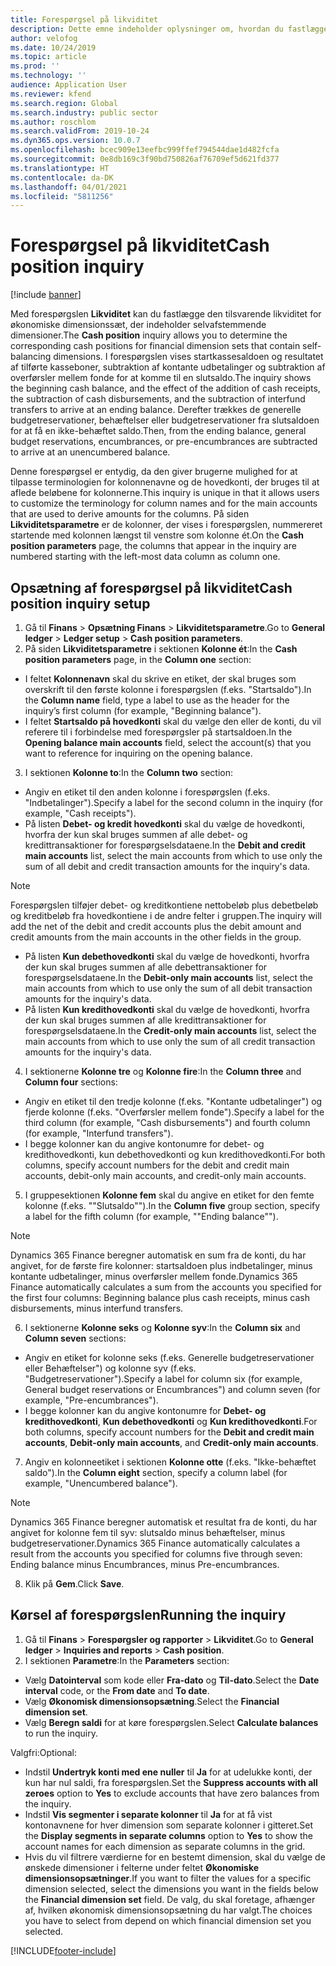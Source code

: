 ```yaml
---
title: Forespørgsel på likviditet
description: Dette emne indeholder oplysninger om, hvordan du fastlægger den tilsvarende likviditet for økonomiske dimensionssæt, der indeholder selvafstemmende dimensioner.
author: velofog
ms.date: 10/24/2019
ms.topic: article
ms.prod: ''
ms.technology: ''
audience: Application User
ms.reviewer: kfend
ms.search.region: Global
ms.search.industry: public sector
ms.author: roschlom
ms.search.validFrom: 2019-10-24
ms.dyn365.ops.version: 10.0.7
ms.openlocfilehash: bcec909e13eefbc999ffef794544dae1d482fcfa
ms.sourcegitcommit: 0e8db169c3f90bd750826af76709ef5d621fd377
ms.translationtype: HT
ms.contentlocale: da-DK
ms.lasthandoff: 04/01/2021
ms.locfileid: "5811256"
---
```

# <a name="cash-position-inquiry"></a><span data-ttu-id="d9ea0-103">Forespørgsel på likviditet</span><span class="sxs-lookup"><span data-stu-id="d9ea0-103">Cash position inquiry</span></span>
[!include [banner](../includes/banner.md)]

<span data-ttu-id="d9ea0-104">Med forespørgslen **Likviditet** kan du fastlægge den tilsvarende likviditet for økonomiske dimensionssæt, der indeholder selvafstemmende dimensioner.</span><span class="sxs-lookup"><span data-stu-id="d9ea0-104">The **Cash position** inquiry allows you to determine the corresponding cash positions for financial dimension sets that contain self-balancing dimensions.</span></span> <span data-ttu-id="d9ea0-105">I forespørgslen vises startkassesaldoen og resultatet af tilførte kasseboner, subtraktion af kontante udbetalinger og subtraktion af overførsler mellem fonde for at komme til en slutsaldo.</span><span class="sxs-lookup"><span data-stu-id="d9ea0-105">The inquiry shows the beginning cash balance, and the effect of the addition of cash receipts, the subtraction of cash disbursements, and the subtraction of interfund transfers to arrive at an ending balance.</span></span> <span data-ttu-id="d9ea0-106">Derefter trækkes de generelle budgetreservationer, behæftelser eller budgetreservationer fra slutsaldoen for at få en ikke-behæftet saldo.</span><span class="sxs-lookup"><span data-stu-id="d9ea0-106">Then, from the ending balance, general budget reservations, encumbrances, or pre-encumbrances are subtracted to arrive at an unencumbered balance.</span></span>

<span data-ttu-id="d9ea0-107">Denne forespørgsel er entydig, da den giver brugerne mulighed for at tilpasse terminologien for kolonnenavne og de hovedkonti, der bruges til at aflede beløbene for kolonnerne.</span><span class="sxs-lookup"><span data-stu-id="d9ea0-107">This inquiry is unique in that it allows users to customize the terminology for column names and for the main accounts that are used to derive amounts for the columns.</span></span> <span data-ttu-id="d9ea0-108">På siden **Likviditetsparametre** er de kolonner, der vises i forespørgslen, nummereret startende med kolonnen længst til venstre som kolonne ét.</span><span class="sxs-lookup"><span data-stu-id="d9ea0-108">On the **Cash position parameters** page, the columns that appear in the inquiry are numbered starting with the left-most data column as column one.</span></span>

## <a name="cash-position-inquiry-setup"></a><span data-ttu-id="d9ea0-109">Opsætning af forespørgsel på likviditet</span><span class="sxs-lookup"><span data-stu-id="d9ea0-109">Cash position inquiry setup</span></span>

1. <span data-ttu-id="d9ea0-110">Gå til **Finans** > **Opsætning Finans** > **Likviditetsparametre**.</span><span class="sxs-lookup"><span data-stu-id="d9ea0-110">Go to **General ledger** > **Ledger setup** > **Cash position parameters**.</span></span>
2. <span data-ttu-id="d9ea0-111">På siden **Likviditetsparametre** i sektionen **Kolonne ét**:</span><span class="sxs-lookup"><span data-stu-id="d9ea0-111">In the **Cash position parameters** page, in the **Column one** section:</span></span>

- <span data-ttu-id="d9ea0-112">I feltet **Kolonnenavn** skal du skrive en etiket, der skal bruges som overskrift til den første kolonne i forespørgslen (f.eks. "Startsaldo").</span><span class="sxs-lookup"><span data-stu-id="d9ea0-112">In the **Column name** field, type a label to use as the header for the inquiry’s first column (for example, "Beginning balance").</span></span>
- <span data-ttu-id="d9ea0-113">I feltet **Startsaldo på hovedkonti** skal du vælge den eller de konti, du vil referere til i forbindelse med forespørgsler på startsaldoen.</span><span class="sxs-lookup"><span data-stu-id="d9ea0-113">In the **Opening balance main accounts** field, select the account(s) that you want to reference for inquiring on the opening balance.</span></span>

3. <span data-ttu-id="d9ea0-114">I sektionen **Kolonne to**:</span><span class="sxs-lookup"><span data-stu-id="d9ea0-114">In the **Column two** section:</span></span> 

- <span data-ttu-id="d9ea0-115">Angiv en etiket til den anden kolonne i forespørgslen (f.eks. "Indbetalinger").</span><span class="sxs-lookup"><span data-stu-id="d9ea0-115">Specify a label for the second column in the inquiry (for example, "Cash receipts").</span></span>
- <span data-ttu-id="d9ea0-116">På listen **Debet- og kredit hovedkonti** skal du vælge de hovedkonti, hvorfra der kun skal bruges summen af alle debet- og kredittransaktioner for forespørgselsdataene.</span><span class="sxs-lookup"><span data-stu-id="d9ea0-116">In the **Debit and credit main accounts** list, select the main accounts from which to use only the sum of all debit and credit transaction amounts for the inquiry's data.</span></span> 

> [!NOTE]
> <span data-ttu-id="d9ea0-117">Forespørgslen tilføjer debet- og kreditkontiene nettobeløb plus debetbeløb og kreditbeløb fra hovedkontiene i de andre felter i gruppen.</span><span class="sxs-lookup"><span data-stu-id="d9ea0-117">The inquiry will add the net of the debit and credit accounts plus the debit amount and credit amounts from the main accounts in the other fields in the group.</span></span>

- <span data-ttu-id="d9ea0-118">På listen **Kun debethovedkonti** skal du vælge de hovedkonti, hvorfra der kun skal bruges summen af alle debettransaktioner for forespørgselsdataene.</span><span class="sxs-lookup"><span data-stu-id="d9ea0-118">In the **Debit-only main accounts** list, select the main accounts from which to use only the sum of all debit transaction amounts for the inquiry's data.</span></span>
- <span data-ttu-id="d9ea0-119">På listen **Kun kredithovedkonti** skal du vælge de hovedkonti, hvorfra der kun skal bruges summen af alle kredittransaktioner for forespørgselsdataene.</span><span class="sxs-lookup"><span data-stu-id="d9ea0-119">In the **Credit-only main accounts** list, select the main accounts from which to use only the sum of all credit transaction amounts for the inquiry's data.</span></span>

4. <span data-ttu-id="d9ea0-120">I sektionerne **Kolonne tre** og **Kolonne fire**:</span><span class="sxs-lookup"><span data-stu-id="d9ea0-120">In the **Column three** and **Column four** sections:</span></span> 

- <span data-ttu-id="d9ea0-121">Angiv en etiket til den tredje kolonne (f.eks. "Kontante udbetalinger") og fjerde kolonne (f.eks. "Overførsler mellem fonde").</span><span class="sxs-lookup"><span data-stu-id="d9ea0-121">Specify a label for the third column (for example, "Cash disbursements") and fourth column (for example, "Interfund transfers").</span></span>
- <span data-ttu-id="d9ea0-122">I begge kolonner kan du angive kontonumre for debet- og kredithovedkonti, kun debethovedkonti og kun kredithovedkonti.</span><span class="sxs-lookup"><span data-stu-id="d9ea0-122">For both columns, specify account numbers for the debit and credit main accounts, debit-only main accounts, and credit-only main accounts.</span></span>

5. <span data-ttu-id="d9ea0-123">I gruppesektionen **Kolonne fem** skal du angive en etiket for den femte kolonne (f.eks. ""Slutsaldo"").</span><span class="sxs-lookup"><span data-stu-id="d9ea0-123">In the **Column five** group section, specify a label for the fifth column (for example, ""Ending balance"").</span></span> 

> [!NOTE]
> <span data-ttu-id="d9ea0-124">Dynamics 365 Finance beregner automatisk en sum fra de konti, du har angivet, for de første fire kolonner: startsaldoen plus indbetalinger, minus kontante udbetalinger, minus overførsler mellem fonde.</span><span class="sxs-lookup"><span data-stu-id="d9ea0-124">Dynamics 365 Finance automatically calculates a sum from the accounts you specified for the first four columns: Beginning balance plus cash receipts, minus cash disbursements, minus interfund transfers.</span></span>

6. <span data-ttu-id="d9ea0-125">I sektionerne **Kolonne seks** og **Kolonne syv**:</span><span class="sxs-lookup"><span data-stu-id="d9ea0-125">In the **Column six** and **Column seven** sections:</span></span> 

- <span data-ttu-id="d9ea0-126">Angiv en etiket for kolonne seks (f.eks. Generelle budgetreservationer eller Behæftelser") og kolonne syv (f.eks. "Budgetreservationer").</span><span class="sxs-lookup"><span data-stu-id="d9ea0-126">Specify a label for column six (for example, General budget reservations or Encumbrances") and column seven (for example, "Pre-encumbrances").</span></span>
- <span data-ttu-id="d9ea0-127">I begge kolonner kan du angive kontonumre for **Debet- og kredithovedkonti**, **Kun debethovedkonti** og **Kun kredithovedkonti**.</span><span class="sxs-lookup"><span data-stu-id="d9ea0-127">For both columns, specify account numbers for the **Debit and credit main accounts**, **Debit-only main accounts**, and **Credit-only main accounts**.</span></span>

7. <span data-ttu-id="d9ea0-128">Angiv en kolonneetiket i sektionen **Kolonne otte** (f.eks. "Ikke-behæftet saldo").</span><span class="sxs-lookup"><span data-stu-id="d9ea0-128">In the **Column eight** section, specify a column label (for example, "Unencumbered balance").</span></span> 

> [!NOTE]
> <span data-ttu-id="d9ea0-129">Dynamics 365 Finance beregner automatisk et resultat fra de konti, du har angivet for kolonne fem til syv: slutsaldo minus behæftelser, minus budgetreservationer.</span><span class="sxs-lookup"><span data-stu-id="d9ea0-129">Dynamics 365 Finance automatically calculates a result from the accounts you specified for columns five through seven: Ending balance minus Encumbrances, minus Pre-encumbrances.</span></span>

8. <span data-ttu-id="d9ea0-130">Klik på **Gem**.</span><span class="sxs-lookup"><span data-stu-id="d9ea0-130">Click **Save**.</span></span>

## <a name="running-the-inquiry"></a><span data-ttu-id="d9ea0-131">Kørsel af forespørgslen</span><span class="sxs-lookup"><span data-stu-id="d9ea0-131">Running the inquiry</span></span>

1. <span data-ttu-id="d9ea0-132">Gå til **Finans** > **Forespørgsler og rapporter** > **Likviditet**.</span><span class="sxs-lookup"><span data-stu-id="d9ea0-132">Go to **General ledger** > **Inquiries and reports** > **Cash position**.</span></span>
2. <span data-ttu-id="d9ea0-133">I sektionen **Parametre**:</span><span class="sxs-lookup"><span data-stu-id="d9ea0-133">In the **Parameters** section:</span></span> 

- <span data-ttu-id="d9ea0-134">Vælg **Datointerval** som kode eller **Fra-dato** og **Til-dato**.</span><span class="sxs-lookup"><span data-stu-id="d9ea0-134">Select the **Date interval** code, or the **From date** and **To date**.</span></span>
- <span data-ttu-id="d9ea0-135">Vælg **Økonomisk dimensionsopsætning**.</span><span class="sxs-lookup"><span data-stu-id="d9ea0-135">Select the **Financial dimension set**.</span></span>
- <span data-ttu-id="d9ea0-136">Vælg **Beregn saldi** for at køre forespørgslen.</span><span class="sxs-lookup"><span data-stu-id="d9ea0-136">Select **Calculate balances** to run the inquiry.</span></span>

<span data-ttu-id="d9ea0-137">Valgfri:</span><span class="sxs-lookup"><span data-stu-id="d9ea0-137">Optional:</span></span> 

- <span data-ttu-id="d9ea0-138">Indstil **Undertryk konti med ene nuller** til **Ja** for at udelukke konti, der kun har nul saldi, fra forespørgslen.</span><span class="sxs-lookup"><span data-stu-id="d9ea0-138">Set the **Suppress accounts with all zeroes** option to **Yes** to exclude accounts that have zero balances from the inquiry.</span></span>
- <span data-ttu-id="d9ea0-139">Indstil **Vis segmenter i separate kolonner** til **Ja** for at få vist kontonavnene for hver dimension som separate kolonner i gitteret.</span><span class="sxs-lookup"><span data-stu-id="d9ea0-139">Set the **Display segments in separate columns** option to **Yes** to show the account names for each dimension as separate columns in the grid.</span></span>
- <span data-ttu-id="d9ea0-140">Hvis du vil filtrere værdierne for en bestemt dimension, skal du vælge de ønskede dimensioner i felterne under feltet **Økonomiske dimensionsopsætninger**.</span><span class="sxs-lookup"><span data-stu-id="d9ea0-140">If you want to filter the values for a specific dimension selected, select the dimensions you want in the fields below the **Financial dimension set** field.</span></span> <span data-ttu-id="d9ea0-141">De valg, du skal foretage, afhænger af, hvilken økonomisk dimensionsopsætning du har valgt.</span><span class="sxs-lookup"><span data-stu-id="d9ea0-141">The choices you have to select from depend on which financial dimension set you selected.</span></span>



[!INCLUDE[footer-include](../../includes/footer-banner.md)]
